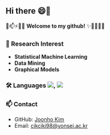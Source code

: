 ## Hi there 😄👋

💬📫⚡🚀✨ **Welcome to my github!** ✨🔭🌱👯🤔

### 🔬 Research Interest
- **Statistical Machine Learning**
- **Data Mining**
- **Graphical Models**

### 🛠️ Languages <img src="https://img.shields.io/badge/R-276DC3?style=flat-square&logo=R&logoColor=white"/>, <img src="https://img.shields.io/badge/Python-3776AB?style=flat-square&logo=Python&logoColor=white"/>

### 📫 Contact
- GitHub: [Joonho Kim](https://github.com/StatJuno)
- Email: cikciki98@yonsei.ac.kr
